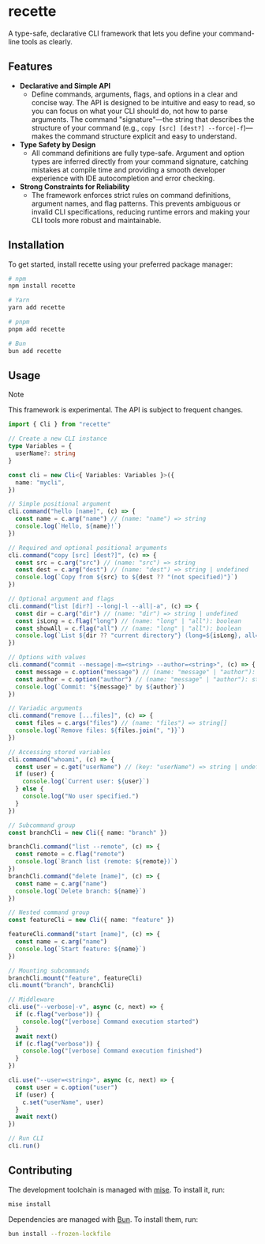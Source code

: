 # recette

A type-safe, declarative CLI framework that lets you define your command-line tools as clearly.

## Features

- **Declarative and Simple API**
  - Define commands, arguments, flags, and options in a clear and concise way. The API is designed to be intuitive and easy to read, so you can focus on what your CLI should do, not how to parse arguments.
  The command "signature"—the string that describes the structure of your command (e.g., `copy [src] [dest?] --force|-f`)—makes the command structure explicit and easy to understand.
- **Type Safety by Design**
  - All command definitions are fully type-safe. Argument and option types are inferred directly from your command signature, catching mistakes at compile time and providing a smooth developer experience with IDE autocompletion and error checking.
- **Strong Constraints for Reliability**
  - The framework enforces strict rules on command definitions, argument names, and flag patterns. This prevents ambiguous or invalid CLI specifications, reducing runtime errors and making your CLI tools more robust and maintainable.

## Installation

To get started, install recette using your preferred package manager:

```sh
# npm
npm install recette

# Yarn
yarn add recette

# pnpm
pnpm add recette

# Bun
bun add recette
```

## Usage

> [!NOTE]
> This framework is experimental. The API is subject to frequent changes.

```ts
import { Cli } from "recette"

// Create a new CLI instance
type Variables = {
  userName?: string
}

const cli = new Cli<{ Variables: Variables }>({
  name: "mycli",
})

// Simple positional argument
cli.command("hello [name]", (c) => {
  const name = c.arg("name") // (name: "name") => string
  console.log(`Hello, ${name}!`)
})

// Required and optional positional arguments
cli.command("copy [src] [dest?]", (c) => {
  const src = c.arg("src") // (name: "src") => string
  const dest = c.arg("dest") // (name: "dest") => string | undefined
  console.log(`Copy from ${src} to ${dest ?? "(not specified)"}`)
})

// Optional argument and flags
cli.command("list [dir?] --long|-l --all|-a", (c) => {
  const dir = c.arg("dir") // (name: "dir") => string | undefined
  const isLong = c.flag("long") // (name: "long" | "all"): boolean
  const showAll = c.flag("all") // (name: "long" | "all"): boolean
  console.log(`List ${dir ?? "current directory"} (long=${isLong}, all=${showAll})`)
})

// Options with values
cli.command("commit --message|-m=<string> --author=<string>", (c) => {
  const message = c.option("message") // (name: "message" | "author"): string | undefined
  const author = c.option("author") // (name: "message" | "author"): string | undefined
  console.log(`Commit: "${message}" by ${author}`)
})

// Variadic arguments
cli.command("remove [...files]", (c) => {
  const files = c.args("files") // (name: "files") => string[]
  console.log(`Remove files: ${files.join(", ")}`)
})

// Accessing stored variables
cli.command("whoami", (c) => {
  const user = c.get("userName") // (key: "userName") => string | undefined
  if (user) {
    console.log(`Current user: ${user}`)
  } else {
    console.log("No user specified.")
  }
})

// Subcommand group
const branchCli = new Cli({ name: "branch" })

branchCli.command("list --remote", (c) => {
  const remote = c.flag("remote")
  console.log(`Branch list (remote: ${remote})`)
})
branchCli.command("delete [name]", (c) => {
  const name = c.arg("name")
  console.log(`Delete branch: ${name}`)
})

// Nested command group
const featureCli = new Cli({ name: "feature" })

featureCli.command("start [name]", (c) => {
  const name = c.arg("name")
  console.log(`Start feature: ${name}`)
})

// Mounting subcommands
branchCli.mount("feature", featureCli)
cli.mount("branch", branchCli)

// Middleware
cli.use("--verbose|-v", async (c, next) => {
  if (c.flag("verbose")) {
    console.log("[verbose] Command execution started")
  }
  await next()
  if (c.flag("verbose")) {
    console.log("[verbose] Command execution finished")
  }
})

cli.use("--user=<string>", async (c, next) => {
  const user = c.option("user")
  if (user) {
    c.set("userName", user)
  }
  await next()
})

// Run CLI
cli.run()
```

## Contributing

The development toolchain is managed with [mise](https://mise.jdx.dev/). To install it, run:

```sh
mise install
```

Dependencies are managed with [Bun](https://bun.sh). To install them, run:

```sh
bun install --frozen-lockfile
```
